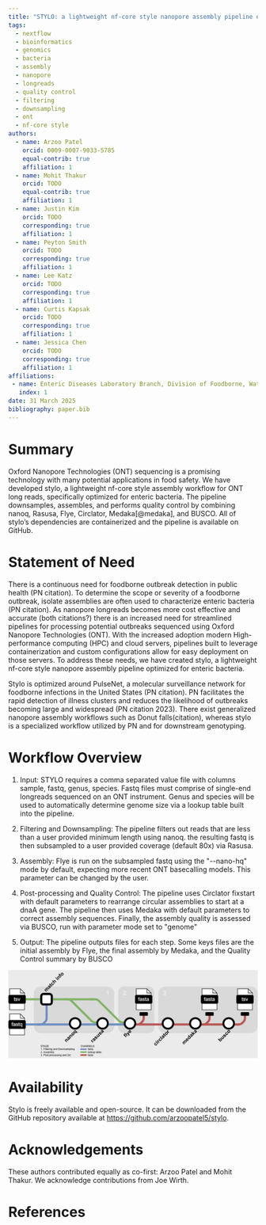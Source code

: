 ```yaml
--- 
title: "STYLO: a lightweight nf-core style nanopore assembly pipeline optimized for enteric bacteria"
tags: 
  - nextflow 
  - bioinformatics 
  - genomics 
  - bacteria 
  - assembly 
  - nanopore 
  - longreads 
  - quality control 
  - filtering 
  - downsampling 
  - ont 
  - nf-core style 
authors: 
  - name: Arzoo Patel 
    orcid: 0009-0007-9033-5785 
    equal-contrib: true 
    affiliation: 1 
  - name: Mohit Thakur 
    orcid: TODO 
    equal-contrib: true 
    affiliation: 1 
  - name: Justin Kim 
    orcid: TODO 
    corresponding: true 
    affiliation: 1 
  - name: Peyton Smith 
    orcid: TODO 
    corresponding: true 
    affiliation: 1 
  - name: Lee Katz 
    orcid: TODO 
    corresponding: true 
    affiliation: 1 
  - name: Curtis Kapsak 
    orcid: TODO 
    corresponding: true 
    affiliation: 1
  - name: Jessica Chen 
    orcid: TODO 
    corresponding: true 
    affiliation: 1 
affiliations: 
 - name: Enteric Diseases Laboratory Branch, Division of Foodborne, Waterborne, and Environmental Diseases, National Center for Emerging and Zoonotic Infectious Diseases, Centers for Disease Control and Prevention, Atlanta, Georgia 
   index: 1 
date: 31 March 2025 
bibliography: paper.bib 
---
```


# Summary

Oxford Nanopore Technologies (ONT) sequencing is a promising technology with many potential applications in food safety. We have developed stylo, a lightweight nf-core style assembly workflow for ONT long reads, specifically optimized for enteric bacteria. The pipeline downsamples, assembles, and performs quality control by combining nanoq, Rasusa, Flye, Circlator, Medaka[@medaka], and BUSCO.  All of stylo’s dependencies are containerized and the pipeline is available on GitHub. 

# Statement of Need

There is a continuous need for foodborne outbreak detection in public health (PN citation). To determine the scope or severity of a foodborne outbreak, isolate assemblies are often used to characterize enteric bacteria (PN citation). As nanopore longreads becomes more cost effective and accurate (both citations?) there is an increased need for streamlined pipelines for processing potential outbreaks sequenced using Oxford Nanopore Technologies (ONT).  With the increased adoption modern High-performance computing (HPC) and cloud servers, pipelines built to leverage containerization and custom configurations allow for easy deployment on those servers. To address these needs, we have created stylo, a lightweight nf-core style nanopore assembly pipeline optimized for enteric bacteria.  

Stylo is optimized around PulseNet, a molecular surveillance network for foodborne infections in the United States (PN citation). PN facilitates the rapid detection of illness clusters and reduces the likelihood of outbreaks becoming large and widespread (PN citation 2023). There exist generalized nanopore assembly workflows such as Donut falls(citation), whereas stylo is a specialized workflow utilized by PN and for downstream genotyping.  

# Workflow Overview

1. Input: STYLO requires a comma separated value file with columns sample, fastq, genus, species. Fastq files must comprise of single-end longreads sequenced on an ONT instrument. Genus and species will be used to automatically determine genome size via a lookup table built into the pipeline.  

2. Filtering and Downsampling: The pipeline filters out reads that are less than a user provided minimum length using nanoq. the resulting fastq is then subsampled to a user provided coverage (default 80x) via Rasusa. 

3. Assembly: Flye is run on the subsampled fastq using the "--nano-hq" mode by default, expecting more recent ONT basecalling models. This parameter can be changed by the user. 

4. Post-processing and Quality Control: The pipeline uses Circlator fixstart with default parameters to rearrange circular assemblies to start at a dnaA gene. The pipeline then uses Medaka with default parameters to correct assembly sequences. Finally, the assembly quality is assessed via BUSCO, run with parameter mode set to "genome" 

5. Output: The pipeline outputs files for each step. Some keys files are the initial assembly by Flye, the final assembly by Medaka, and the Quality Control summary by BUSCO 

![Diagram of stylo steps.](stylo_tubemap.png)

# Availability

Stylo is freely available and open-source. It can be downloaded from the GitHub repository available at https://github.com/arzoopatel5/stylo.  

# Acknowledgements

These authors contributed equally as co-first: Arzoo Patel and Mohit Thakur. We acknowledge contributions from Joe Wirth. 

# References
